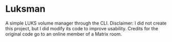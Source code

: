 # Luksman

A simple LUKS volume manager through the CLI. Disclaimer: I did not create this project, but I did modify its code to improve usability. Credits for the original code go to an online member of a Matrix room.